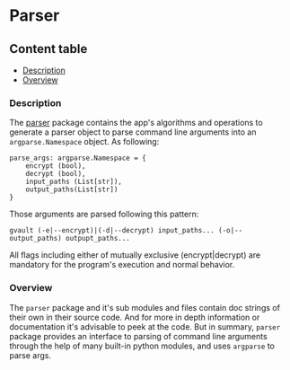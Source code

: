 # Parser #

## Content table ##
+ [Description](#description)
+ [Overview](#overview)

### Description ###
The [parser](/src/gvault/parser) package contains the app's algorithms and operations to generate a parser object
to parse command line arguments into an `argparse.Namespace` object. As following:

```
parse_args: argparse.Namespace = {
    encrypt (bool),
    decrypt (bool),
    input_paths (List[str]),
    output_paths(List[str])
}
```

Those arguments are parsed following this pattern:

`gvault (-e|--encrypt)|(-d|--decrypt) input_paths... (-o|--output_paths) outpupt_paths...`

All flags including either of mutually exclusive (encrypt|decrypt) are mandatory for the program's execution and
normal behavior.

### Overview ###
The `parser` package and it's sub modules and files contain doc strings of their own in their source code. And for more
in depth information or documentation it's advisable to peek at the code. But in summary, `parser` package provides an
interface to parsing of command line arguments through the help of many built-in python modules, and uses `argparse` to
parse args.
